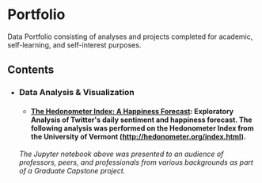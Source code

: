# Portfolio
Data Portfolio consisting of analyses and projects completed for academic, self-learning, and self-interest purposes. 

## Contents

- ### Data Analysis & Visualization
                    
	- #### [The Hedonometer Index: A Happiness Forecast](https://github.com/mdreck/mdreck.github.io/blob/master/hedonometer_index/Hedonometer_Index.ipynb): Exploratory Analysis of Twitter's daily sentiment and happiness forecast. The following analysis was performed on the Hedonometer Index from the University of Vermont (http://hedonometer.org/index.html).
     
	_The Jupyter notebook above was presented to an audience of professors, peers, and professionals from various backgrounds as part of a Graduate Capstone project._
